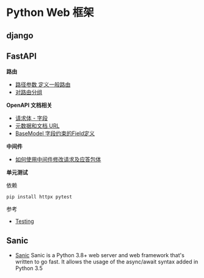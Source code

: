 # Python Web 框架

## django

## FastAPI

**路由**

- [路径参数 定义一般路由](https://fastapi.tiangolo.com/zh/tutorial/path-params/)
- [对路由分组](https://fastapi.tiangolo.com/zh/reference/apirouter/)

**OpenAPI 文档相关**

- [请求体 - 字段](https://fastapi.tiangolo.com/zh/tutorial/body-fields/)
- [元数据和文档 URL](https://fastapi.tiangolo.com/zh/tutorial/metadata/)
- [BaseModel 字段约束的Field定义](https://docs.pydantic.dev/latest/api/fields/)

**中间件**

- [如何使用中间件修改请求及应答包体](https://dev.to/avirgvd/python-fastapi-middleware-to-modify-request-and-response-body-3f7f)

**单元测试**

依赖

```
pip install httpx pytest
```

参考

- [Testing](https://fastapi.tiangolo.com/tutorial/testing/)

  
## Sanic

- [Sanic](https://github.com/sanic-org/sanic) Sanic is a Python 3.8+ web server and web framework that's written to go fast. It allows the usage of the async/await syntax added in Python 3.5
